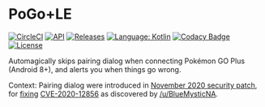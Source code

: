 # PoGo+LE

[![CircleCI](https://circleci.com/gh/Mygod/pogoplusle.svg?style=shield)](https://circleci.com/gh/Mygod/pogoplusle)
[![API](https://img.shields.io/badge/API-24%2B-brightgreen.svg?style=flat)](https://android-arsenal.com/api?level=24)
[![Releases](https://img.shields.io/github/downloads/Mygod/pogoplusle/total.svg)](https://github.com/Mygod/pogoplusle/releases)
[![Language: Kotlin](https://img.shields.io/github/languages/top/Mygod/pogoplusle.svg)](https://github.com/Mygod/pogoplusle/search?l=kotlin)
[![Codacy Badge](https://app.codacy.com/project/badge/Grade/e70e52b1a58045819b505c09edcae816)](https://www.codacy.com/gh/Mygod/pogoplusle/dashboard?utm_source=github.com&amp;utm_medium=referral&amp;utm_content=Mygod/pogoplusle&amp;utm_campaign=Badge_Grade)
[![License](https://img.shields.io/github/license/Mygod/pogoplusle.svg)](LICENSE)

Automagically skips pairing dialog when connecting Pokémon GO Plus (Android 8+), and alerts you when things go wrong.

Context: Pairing dialog were introduced in [November 2020 security patch](https://source.android.com/security/bulletin/2020-11-01), for [fixing](https://android.googlesource.com/platform/system/bt/+/b3f12befdc4def7d695b6f1049cd02238eb1e4a8) [CVE-2020-12856](https://github.com/alwentiu/COVIDSafe-CVE-2020-12856) as discovered by [/u/BlueMysticNA](https://www.reddit.com/r/TheSilphRoad/comments/jujfm4/comment/gcdk4eb/).
